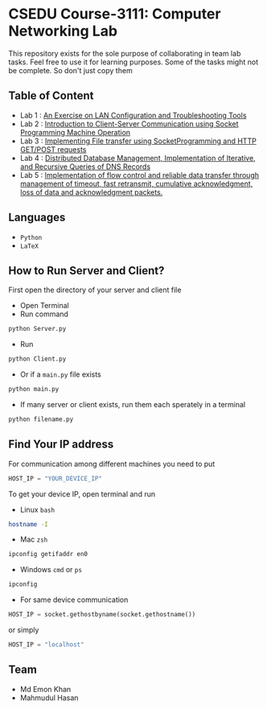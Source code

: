 # CSEDU Course-3111: Computer Networking Lab

This repository exists for the sole purpose of collaborating in team lab tasks. Feel free to use it for learning purposes. Some of the tasks might not be complete. So don't just copy them

## Table of Content
  - Lab 1 : [An Exercise on LAN Configuration and Troubleshooting Tools](https://github.com/ignite312/Networking-Lab/tree/main/Lab%201)
  - Lab 2 : [Introduction to Client-Server Communication using Socket Programming Machine Operation](https://github.com/ignite312/Networking-Lab/tree/main/Lab%202)
  - Lab 3 : [Implementing File transfer using SocketProgramming and HTTP GET/POST requests](https://github.com/ignite312/Networking-Lab/tree/main/Lab%203)
  - Lab 4 : [Distributed Database Management, Implementation of Iterative, and Recursive Queries of DNS Records](https://github.com/ignite312/Networking-Lab/tree/main/Lab%204)
  - Lab 5 : [Implementation of flow control and reliable data transfer through management of timeout, fast retransmit, cumulative acknowledgment, loss of data and acknowledgment packets.](https://github.com/ignite312/Networking-Lab/tree/main/Lab%205)

## Languages
 - ``Python``
 - ``LaTeX``

## How to Run Server and Client?
First open the directory of your server and client file
- Open Terminal
- Run command
```bash
python Server.py
```
- Run
```bash
python Client.py
```
- Or if a `main.py` file exists
```bash
python main.py
```
- If many server or client exists, run them each sperately in a terminal
```bash
python filename.py
```

 ## Find Your IP address
 For communication among different machines you need to put 
 ```Python
 HOST_IP = "YOUR_DEVICE_IP"
 ```
 To get your device IP, open terminal and run
 - Linux ``bash``
 ```bash
 hostname -I
 ```
 - Mac ``zsh``
 ```zsh
 ipconfig getifaddr en0
 ```
 - Windows ``cmd`` or ``ps``
 ```zsh
 ipconfig
 ```
 - For same device communication
 ```Python
 HOST_IP = socket.gethostbyname(socket.gethostname())
 ```
 or simply
 ```Python
 HOST_IP = "localhost"
 ```

 ## Team
 - Md Emon Khan
 - Mahmudul Hasan